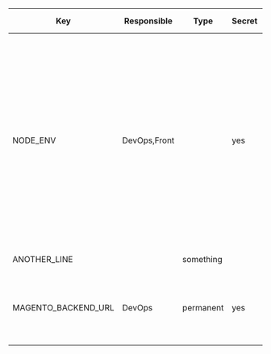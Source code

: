 | Key | Responsible | Type | Secret | Policy | Default value | Description | Docs |
| --------- | --------- | --------- | --------- | --------- | --------- | --------- | --------- |
|NODE_ENV|DevOps,Front||yes|mantain|production| This is a docstring comment that documents what this variable does, we must parse [links] and stuff, but for now it's fine like this., keep adding comment and you will, see that they all get appended||
|ANOTHER_LINE||something|||development| Something else|https://somedocs.com|
|MAGENTO_BACKEND_URL|DevOps|permanent|yes|mantain|development| This configures the magento URL lorem ipsum signum||

